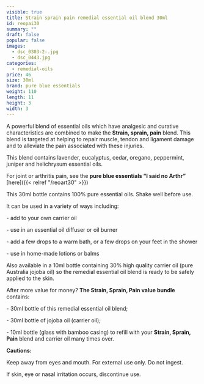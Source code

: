 ```yaml
---
visible: true
title: Strain sprain pain remedial essential oil blend 30ml
id: reopai30
summary: ""
draft: false
popular: false
images:
  - dsc_0303-2-.jpg
  - dsc_0443.jpg
categories:
  - remedial-oils
price: 46
size: 30ml
brand: pure blue essentials
weight: 110
length: 11
height: 3
width: 3
---
```

A powerful blend of essential oils which have analgesic and curative characteristics are combined to make the **Strain, sprain, pain** blend. This blend is targeted at helping to repair muscle, tendon and ligament damage and to alleviate the pain associated with these injuries.

This blend contains lavender, eucalyptus, cedar, oregano, peppermint, juniper and helichrysum essential oils.

For joint or arthritis pain, see the **pure blue essentials “I said no Arthr”** [here]({{< relref "/reoart30" >}})

This 30ml bottle contains 100% pure essential oils. Shake well before use.

It can be used in a variety of ways including:

\- add to your own carrier oil

\- use in an essential oil diffuser or oil burner

\- add a few drops to a warm bath, or a few drops on your feet in the shower

\- use in home-made lotions or balms

Also available in a 10ml bottle containing 30% high quality carrier oil (pure Australia jojoba oil) so the remedial essential oil blend is ready to be safely applied to the skin.

After more value for money? **The Strain, Sprain, Pain value bundle** contains:

\- 30ml bottle of this remedial essential oil blend;

\- 30ml bottle of jojoba oil (carrier oil);

\- 10ml bottle (glass with bamboo casing) to refill with your **Strain, Sprain, Pain** blend and carrier oil many times over.

**Cautions:**

Keep away from eyes and mouth. For external use only. Do not ingest.

If skin, eye or nasal irritation occurs, discontinue use.
